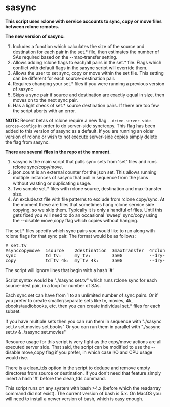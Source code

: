 # **sasync**

**This script uses rclone with service accounts to sync, copy or move files between rclone remotes.**

**The new version of sasync:**
1. Includes a function which calculates the size of the source and destination for each pair in the set.* file, then estimates the number of SAs required based on the --max-transfer setting.
2. Allows adding rclone flags to each/all pairs in the set.* file. Flags which conflict with default flags in the sasync script will override them.
3. Allows the user to set sync, copy or move within the set file. This setting can be different for each source-destination pair.
4. Requires changing your set.* files if you were running a previous version of sasync 
5. Skips a sync pair if source and destination are exactly equal in size, then moves on to the next sync pair.
6. Has a light check of set.* source destination pairs. If there are too few the script aborts with an error.

**NOTE:** Recent betas of rclone require a new flag `--drive-server-side-across-configs` in order to do server-side sync/copy. This flag has been
added to this version of sasync as a default. If you are running an older version of rclone or wish to not execute server-side copies simply
delete the flag from sasync.

**There are several files in the repo at the moment.**
1. sasync is the main script that pulls sync sets from 'set' files and runs rclone sync/copy/move.
2. json.count is an external counter for the json set. This allows running multiple instances of sasync that pull in sequence from the jsons without wasting or duplicating usage.
3. Two sample set.* files with rclone source, destination and max-transfer size.
4. An exclude.txt file with file patterns to exclude from rclone copy/sync. At the moment these are files that sometimes hang rclone service side copying, so we skip them. Typically it is only a handful of files. Until this gets fixed you will need to do an occasional 'sweep' sync/copy using the --disable move,copy flag which copies without hanging.


The set.* files specify which sync pairs you would like to run along with rclone flags for that sync pair. The format would be as follows:
<pre>
# set.tv
#synccopymove  1source    2destination  3maxtransfer  4rcloneflags
sync           td_tv:     my_tv:        350G          --dry-run
copy           td_tv_4k:  my_tv_4k:     350G          --dry-run --no-traverse
</pre>

The script will ignore lines that begin with a hash '#'

Script syntax would be "./sasync set.tv" which runs rclone sync for each source-dest pair, in a loop for number of SAs.

Each sync set can have from 1 to an unlimited number of sync pairs. Or if you prefer to create smaller/separate sets like tv, movies, 4k, ebooks/audiobooks, etc. then you can create individual set.* files for each subset.

If you have multiple sets then you can run them in sequence with "./sasync set.tv set.movies set.books"
Or you can run them in parallel with "./sasync set.tv & ./sasync set.movies"

Resource usage for this script is very light as the copy/move actions are all executed server side. That said, the script can be modified to use the --disable move,copy flag if you prefer, in which case I/O and CPU usage would rise.

There is a clean_tds option in the script to dedupe and remove empty directores from source or destination. If you don't need that feature simply insert a hash '#' before the clean_tds command.

This script runs on any system with bash >4.x (before which the readarray command did not exist). The current version of bash is 5.x. On MacOS you will need to install a newer version of bash, which is easy enough.
